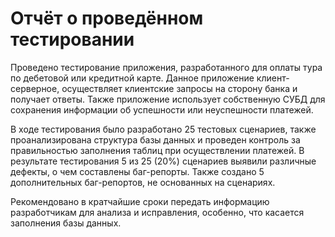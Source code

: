 # Отчёт о проведённом тестировании

Проведено тестирование приложения, разработанного для оплаты тура по дебетовой или кредитной карте.
Данное приложение клиент-серверное, осуществляет клиентские запросы на сторону банка и получает ответы.
Также приложение использует собственную СУБД для сохранения информации об успешности или неуспешности платежей.

В ходе тестирования было разработано 25 тестовых сценариев, также проанализирована структура базы данных и проведен контроль за правильностью заполнения таблиц при осуществлении платежей.
В результате тестирования 5 из 25 (20%) сценариев выявили различные дефекты, о чем составлены баг-репорты.
Также создано 5 дополнительных баг-репортов, не основанных на сценариях.

Рекомендовано в кратчайшие сроки передать информацию разработчикам для анализа и исправления, особенно, что касается заполнения базы данных.
